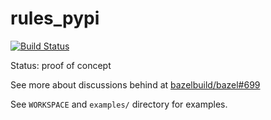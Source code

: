 # rules_pypi

[![Build Status](https://travis-ci.org/gengo/rules_pypi.svg?branch=master)](https://travis-ci.org/gengo/rules_pypi)

Status: proof of concept

See more about discussions behind at [bazelbuild/bazel#699](https://github.com/bazelbuild/bazel/issues/699)

See `WORKSPACE` and `examples/` directory for examples.
